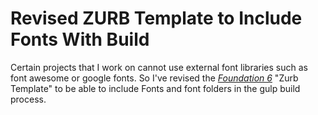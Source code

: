 # Revised ZURB Template to Include Fonts With Build
Certain projects that I work on cannot use external font libraries such as font awesome or google fonts.  So I've revised the [*Foundation 6*](https://github.com/zurb/foundation-sites) "Zurb Template" to be able to include Fonts and font folders in the gulp build process.
